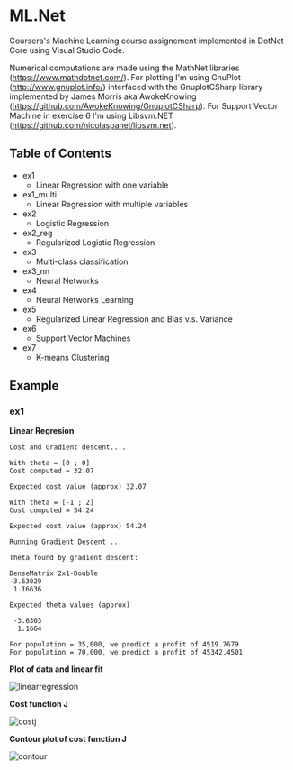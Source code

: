 # ML.Net

Coursera's Machine Learning course assignement implemented in DotNet Core using Visual Studio Code.

Numerical computations are made using the MathNet libraries (https://www.mathdotnet.com/). 
For plotting I'm using GnuPlot (http://www.gnuplot.info/) interfaced with the GnuplotCSharp library implemented by James Morris aka AwokeKnowing (https://github.com/AwokeKnowing/GnuplotCSharp). For Support Vector Machine in exercise 6 I'm using Libsvm.NET (https://github.com/nicolaspanel/libsvm.net).

## Table of Contents

* ex1
  * Linear Regression with one variable
* ex1_multi
  * Linear Regression with multiple variables
* ex2
  *  Logistic Regression
* ex2_reg
  * Regularized Logistic Regression
* ex3
  * Multi-class classification
* ex3_nn
  * Neural Networks
* ex4
  * Neural Networks Learning
* ex5
  * Regularized Linear Regression and Bias v.s. Variance
* ex6
  * Support Vector Machines
* ex7
  * K-means Clustering

## Example 

### ex1

**Linear Regresion**

```
Cost and Gradient descent....

With theta = [0 ; 0]
Cost computed = 32.07

Expected cost value (approx) 32.07

With theta = [-1 ; 2]
Cost computed = 54.24

Expected cost value (approx) 54.24

Running Gradient Descent ...

Theta found by gradient descent:

DenseMatrix 2x1-Double
-3.63029
 1.16636

Expected theta values (approx)

 -3.6303
  1.1664

For population = 35,000, we predict a profit of 4519.7679
For population = 70,000, we predict a profit of 45342.4501

```

**Plot of data and linear fit**

![linearregression](https://user-images.githubusercontent.com/10128332/53450815-861cae80-3a1d-11e9-9167-e77c7c82739a.png)


**Cost function J**

![costj](https://user-images.githubusercontent.com/10128332/53450988-f6c3cb00-3a1d-11e9-91ee-dff92f62c9bd.png)

**Contour plot of cost function J**

![contour](https://user-images.githubusercontent.com/10128332/53451004-03e0ba00-3a1e-11e9-95af-96cb077f972c.png)
